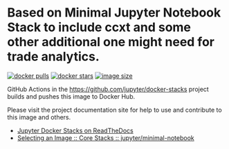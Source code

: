 # Based on Minimal Jupyter Notebook Stack to include ccxt and some other additional one might need for trade analytics. 

[![docker pulls](https://img.shields.io/docker/pulls/jupyter/minimal-notebook.svg)](https://hub.docker.com/r/jupyter/minimal-notebook/)
[![docker stars](https://img.shields.io/docker/stars/jupyter/minimal-notebook.svg)](https://hub.docker.com/r/jupyter/minimal-notebook/)
[![image size](https://img.shields.io/docker/image-size/jupyter/minimal-notebook/latest)](https://hub.docker.com/r/jupyter/minimal-notebook/ "jupyter/minimal-notebook image size")

GitHub Actions in the <https://github.com/jupyter/docker-stacks> project builds and pushes this image to Docker Hub.

Please visit the project documentation site for help to use and contribute to this image and others.

- [Jupyter Docker Stacks on ReadTheDocs](https://jupyter-docker-stacks.readthedocs.io/en/latest/index.html)
- [Selecting an Image :: Core Stacks :: jupyter/minimal-notebook](https://jupyter-docker-stacks.readthedocs.io/en/latest/using/selecting.html#jupyter-minimal-notebook)
